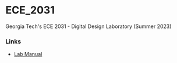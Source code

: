 # ECE_2031
Georgia Tech's ECE 2031 - Digital Design Laboratory (Summer 2023)
### Links
- [Lab Manual](https://powersof2.gatech.edu/cas/labmanual/manual.php)
